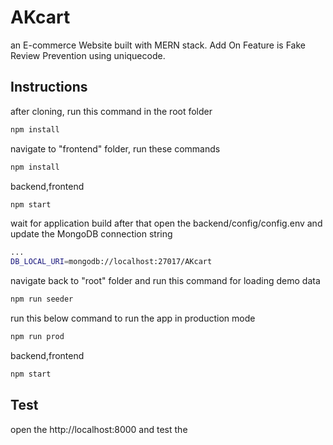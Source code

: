 # AKcart

an E-commerce Website built with MERN stack. Add On Feature is Fake Review Prevention using uniquecode.

## Instructions

after cloning, run this command in the root folder
```bash
npm install
```
navigate to "frontend" folder, run these commands 
```bash
npm install
```

backend,frontend
```bash
npm start
```

wait for application build
after that open the backend/config/config.env
and update the MongoDB connection string
```bash
...
DB_LOCAL_URI=mongodb://localhost:27017/AKcart
```

navigate back to "root" folder and run this command for loading demo data
```bash
npm run seeder
```

run this below command to run the app in production mode
```bash
npm run prod
```
backend,frontend
```bash
npm start
```


## Test
open the http://localhost:8000 and test the 

